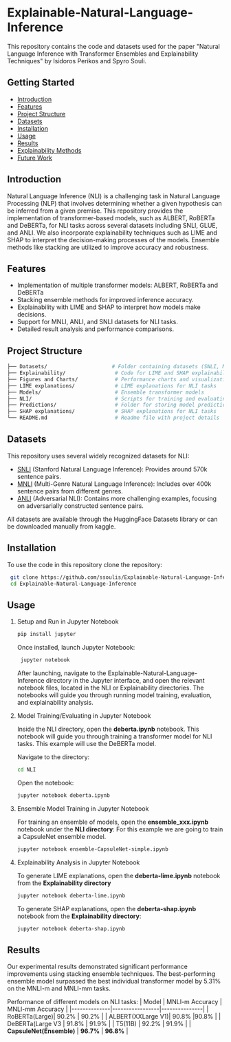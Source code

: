 # Explainable-Natural-Language-Inference

This repository contains the code and datasets used for the paper "Natural Language Inference with Transformer Ensembles and Explainability Techniques" by Isidoros Perikos and Spyro Souli.

## Getting Started

* [Introduction](#introduction)
* [Features](#features)
* [Project Structure](#project-structure)
* [Datasets](#datasets)
* [Installation](#installation)
* [Usage](#usage)
* [Results](#results)
* [Explainability Methods](#explainability-methods)
* [Future Work](Future-Work)

## Introduction

Natural Language Inference (NLI) is a challenging task in Natural Language Processing (NLP) that involves determining whether a given hypothesis can be inferred from a given premise. This repository provides the implementation of transformer-based models, such as  ALBERT, RoBERTa and DeBERTa, for NLI tasks across several datasets including SNLI, GLUE, and ANLI.
We also incorporate explainability techniques such as LIME and SHAP to interpret the decision-making processes of the models. Ensemble methods like stacking are utilized to improve accuracy and robustness.


## Features

*  Implementation of multiple transformer models: ALBERT, RoBERTa and DeBERTa
*  Stacking ensemble methods for improved inference accuracy.
*  Explainability with LIME and SHAP to interpret how models make decisions.
*  Support for MNLI, ANLI, and SNLI datasets for NLI tasks.
*  Detailed result analysis and performance comparisons.
  

## Project Structure

```bash
├── Datasets/                     # Folder containing datasets (SNLI, MNLI, ANLI)
├── Explainability/                # Code for LIME and SHAP explainability techniques. There is also code for the Attention Visulization method.
├── Figures and Charts/            # Performance charts and visualizations
├── LIME explanations/             # LIME explanations for NLI tasks
├── Models/                        # Ensemble transformer models 
├── NLI/                           # Scripts for training and evaluating NLI tasks
├── Predictions/                   # Folder for storing model predictions
├── SHAP explanations/             # SHAP explanations for NLI tasks
└── README.md                      # Readme file with project details
```

## Datasets

This repository uses several widely recognized datasets for NLI:

*  [SNLI](https://www.kaggle.com/datasets/stanfordu/stanford-natural-language-inference-corpus) (Stanford Natural Language Inference): Provides around 570k sentence pairs.
*  [MNLI](https://www.kaggle.com/datasets/thedevastator/nli-dataset-for-sentence-understanding) (Multi-Genre Natural Language Inference): Includes over 400k sentence pairs from different genres.
*  [ANLI](https://www.kaggle.com/datasets/thedevastator/anli-a-large-scale-nli-benchmark-dataset) (Adversarial NLI): Contains more challenging examples, focusing on adversarially constructed sentence pairs.

All datasets are available through the HuggingFace Datasets library or can be downloaded manually from kaggle.

## Installation 

To use the code in this repository clone the repository:
   ```bash
    git clone https://github.com/ssoulis/Explainable-Natural-Language-Inference.git
    cd Explainable-Natural-Language-Inference
   ```

## Usage

1. Setup and Run in Jupyter Notebook
    ```bash
    pip install jupyter
    ```
   Once installed, launch Jupyter Notebook:
   ```bash
    jupyter notebook
   ```
    After launching, navigate to the Explainable-Natural-Language-Inference directory in the Jupyter interface, and open the relevant notebook files, located in the 
    NLI or Explainability directories. The notebooks will guide you through running model training, evaluation, and explainability analysis.

2. Model Training/Evaluating in Jupyter Notebook
   
   Inside the NLI directory, open the **deberta.ipynb** notebook. This notebook will guide you through training a transformer model for NLI tasks.
   This example will use the DeBERTa model.
   
   Navigate to the directory:
   ```bash
   cd NLI
    ```
   Open the notebook:
   ```bash
   jupyter notebook deberta.ipynb
   ```

4. Ensemble Model Training in Jupyter Notebook

   For training an ensemble of models, open the **ensemble_xxx.ipynb** notebook under the **NLI directory**:
   For this example we are going to train a CapsuleNet ensemble model.
   ```bash
   jupyter notebook ensemble-CapsuleNet-simple.ipynb
    ```

5. Explainability Analysis in Jupyter Notebook
   
   To generate LIME explanations, open the **deberta-lime.ipynb** notebook from the **Explainability directory**
   ```bash
   jupyter notebook deberta-lime.ipynb
   ```
   To generate  SHAP explanations, open the **deberta-shap.ipynb** notebook from the **Explainability directory**:
   ```bash
   jupyter notebook deberta-shap.ipynb
   ```

## Results 


Our experimental results demonstrated significant performance improvements using stacking ensemble techniques. The best-performing ensemble model surpassed the best individual transformer model by 5.31% on the MNLI-m and MNLI-mm tasks.

Performance of different models on NLI tasks:
| Model        | MNLI-m Accuracy | MNLI-mm Accuracy |
|--------------|-----------------|---------------|
| RoBERTa(Large)| 90.2%          | 90.2%         | 
| ALBERT(XXLarge V1)| 90.8%      |90.8%             | 
| DeBERTa(Large V3  | 91.8%           | 91.9%         | 
| T5(11B)           | 92.2%           | 91.9%         |
| **CapsuleNet(Ensemble)** | **96.7%**        | **96.8%**        |




